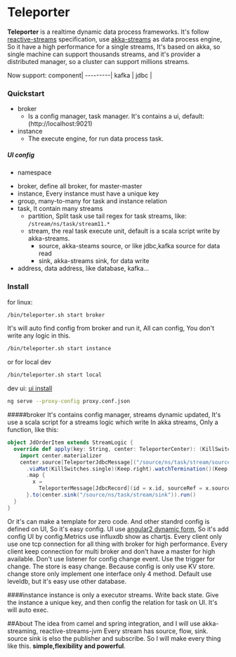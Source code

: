 # Teleporter

**Teleporter** is a realtime dynamic data process frameworks. It's follow [reactive-streams](https://github.com/reactive-streams/reactive-streams-jvm) specification, use [akka-streams](https://github.com/akka/akka) as data process engine, So it have a high performance for a single streams, It's based on akka, so single machine can support thousands streams, and it's provider a distributed manager, so a cluster can support millions streams.

Now support:
component|
---------|
kafka    |
jdbc     |

### Quickstart
 * broker
   - Is a config manager, task manager. It's contains a ui, default:(http://localhost:9021)
 * instance
   - The execute engine, for run data process task.

##### UI config
 * namespace
  - broker, define all broker, for master-master
  - instance, Every instance must have a unique key
  - group, many-to-many for task and instance relation
  - task, It contain many streams
    + partition, Split task use tail regex for task streams, like: `/stream/ns/task/stream11.*`
    + stream, the real task execute unit, default is a scala script write by akka-streams.
      - source, akka-steams source, or like jdbc,kafka source for data read
      - sink, akka-streams sink, for data write
  - address, data address, like database, kafka...

### Install
for linux:
```bash
/bin/teleporter.sh start broker
```
It's will auto find config from broker and run it, All can config, You don't write any logic in this.
```bash
/bin/teleporter.sh start instance
```
or for local dev
```bash
/bin/teleporter.sh start local
```
dev ui:
[ui install](ui/README.md)
```bash
ng serve --proxy-config proxy.conf.json
```

#####broker
It's contains config manager, streams dynamic updated, It's use a scala script for a streams logic which write In akka streams, Only a function, like this:
```scala
object JdOrderItem extends StreamLogic {
  override def apply(key: String, center: TeleporterCenter): (KillSwitch, Future[Done]) = {
    import center.materializer
    center.source[TeleporterJdbcMessage]("/source/ns/task/stream/source")
      .viaMat(KillSwitches.single)(Keep.right).watchTermination()(Keep.both)
      .map {
        x ⇒
          TeleporterMessage[JdbcRecord](id = x.id, sourceRef = x.sourceRef, data = Seq(Upsert(updateSql("table_name", "id", x.data), insertIgnoreSql("table_name", x.data))))
      }.to(center.sink("/source/ns/task/stream/sink")).run()
  }
}
```
Or it's can make a template for zero code. And other standrd config is defined on UI, So it's easy config. UI use [angular2 dynamic form](https://angular.io/docs/ts/latest/cookbook/dynamic-form.html), So it's add config UI by config.Metrics use influxdb show as chartjs.
Every client only use one tcp connection for all thing with broker for high performance. Every client keep connection for multi broker and don't have a master for high available. Don't use listener for config change event. Use the trigger for change. The store is easy change. Because config is only use KV store. change store only implement one interface only 4 method. Default use leveldb, but it's easy use other database.

####instance
instance is only a executor streams. Write back state. Give the instance a unique key, and then config the relation for task on UI. It's will auto exec.

##About
The idea from camel and spring integration,  and I will use akka-streaming, reactive-streams-jvm
Every stream has source, flow, sink. source sink is elso the publisher and subscribe.
So I will make every thing like this. **simple,flexibility and powerful**.
